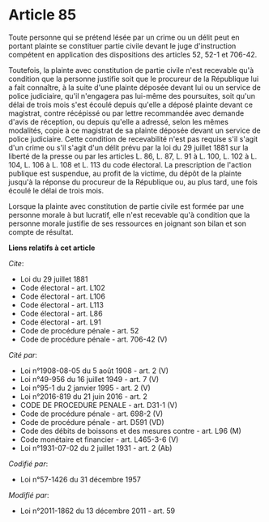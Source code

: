 # Article 85

Toute personne qui se prétend lésée par un crime ou un délit peut en portant plainte se constituer partie civile devant le
juge d'instruction compétent en application des dispositions des articles 52, 52-1 et 706-42. 

Toutefois, la plainte avec constitution de partie civile n'est recevable qu'à condition que la personne justifie soit que le
procureur de la République lui a fait connaître, à la suite d'une plainte déposée devant lui ou un service de police
judiciaire, qu'il n'engagera pas lui-même des poursuites, soit qu'un délai de trois mois s'est écoulé depuis qu'elle a déposé
plainte devant ce magistrat, contre récépissé ou par lettre recommandée avec demande d'avis de réception, ou depuis qu'elle a
adressé, selon les mêmes modalités, copie à ce magistrat de sa plainte déposée devant un service de police judiciaire. Cette
condition de recevabilité n'est pas requise s'il s'agit d'un crime ou s'il s'agit d'un délit prévu par la loi du 29 juillet
1881 sur la liberté de la presse ou par les articles L. 86, L. 87, L. 91 à L. 100, L. 102 à L. 104, L. 106 à L. 108 et L. 113
du code électoral. La prescription de l'action publique est suspendue, au profit de la victime, du dépôt de la plainte
jusqu'à la réponse du procureur de la République ou, au plus tard, une fois écoulé le délai de trois mois. 

Lorsque la plainte avec constitution de partie civile est formée par une personne morale à but lucratif, elle n'est recevable
qu'à condition que la personne morale justifie de ses ressources en joignant son bilan et son compte de résultat.

**Liens relatifs à cet article**

_Cite_:

  - Loi du 29 juillet 1881
  - Code électoral - art. L102
  - Code électoral - art. L106
  - Code électoral - art. L113
  - Code électoral - art. L86
  - Code électoral - art. L91
  - Code de procédure pénale - art. 52
  - Code de procédure pénale - art. 706-42 (V)

_Cité par_:

  - Loi n°1908-08-05 du 5 août 1908 - art. 2 (V)
  - Loi n°49-956 du 16 juillet 1949 - art. 7 (V)
  - Loi n°95-1 du 2 janvier 1995 - art. 2 (V)
  - Loi n°2016-819 du 21 juin 2016 - art. 2
  - CODE DE PROCEDURE PENALE - art. D31-1 (V)
  - Code de procédure pénale - art. 698-2 (V)
  - Code de procédure pénale - art. D591 (VD)
  - Code des débits de boissons et des mesures contre  - art. L96 (M)
  - Code monétaire et financier - art. L465-3-6 (V)
  - Loi n°1931-07-02 du 2 juillet 1931 - art. 2 (Ab)

_Codifié par_:

  - Loi n°57-1426 du 31 décembre 1957

_Modifié par_:

  - Loi n°2011-1862 du 13 décembre 2011 - art. 59
